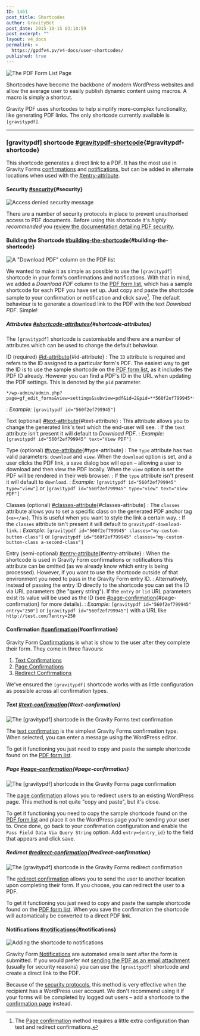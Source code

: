 ```yaml
---
ID: 1461
post_title: Shortcodes
author: GravityBot
post_date: 2015-10-15 03:10:59
post_excerpt: ""
layout: v4_docs
permalink: >
  https://gpdfv4.pv/v4-docs/user-shortcodes/
published: true
---
```

![The PDF Form List Page](https://gpdfv4.pv/app/uploads/2015/10/shortcode-sample.png) 

Shortcodes have become the backbone of modern WordPress websites and allow the average user to easily publish dynamic content using macros. A macro is simply a shortcut. 

Gravity PDF uses shortcodes to help simplify more-complex functionality, like generating PDF links. The only shortcode currently available is `[gravitypdf]`.

---

### [gravitypdf] shortcode [#gravitypdf-shortcode](#gravitypdf-shortcode){#gravitypdf-shortcode}

This shortcode generates a direct link to a PDF. It has the most use in Gravity Forms [confirmations](https://www.gravityhelp.com/documentation/article/configuring-confirmations-in-gravity-forms/) and [notifications](https://www.gravityhelp.com/documentation/article/configuring-notifications-in-gravity-forms/), but can be added in alternate locations when used with the [#entry-attribute](#entry-attribute).

#### Security [#security](#security){#security}

![Access denied security message](https://gpdfv4.pv/app/uploads/2015/10/security-restrictions.png) 

There are a number of security protocols in place to prevent unauthorised access to PDF documents. Before using this shortcode it's *highly recommended* you [review the documentation detailing PDF security](https://gpdfv4.pv/v4-docs/user-pdf-security/).

#### Building the Shortcode [#building-the-shortcode](#building-the-shortcode){#building-the-shortcode}

![A "Download PDF" column on the PDF list](https://gpdfv4.pv/app/uploads/2015/10/download-pdf-column.png) 

We wanted to make it as simple as possible to use the `[gravitypdf]` shortcode in your form's confirmations and notifications. With that in mind, we added a *Download PDF* column to the [PDF form list](https://gpdfv4.pv/v4-docs/user-managing-pdfs/#download-shortcode), which has a sample shortcode for each PDF you have set up. Just copy and paste the shortcode sample to your confirmation or notification and click save[^1]. The default behaviour is to generate a download link to the PDF with the text *Download PDF*. Simple!

##### Attributes [#shortcode-attributes](#shortcode-attributes){#shortcode-attributes}

The `[gravitypdf]` shortcode is customisable and there are a number of attributes which can be used to change the default behaviour.

ID (required) [#id-attribute](#id-attribute){#id-attribute}
:    The `ID` attribute is required and refers to the ID assigned to a particular form's PDF. The easiest way to get the ID is to use the sample shortcode on the [PDF form list](https://gpdfv4.pv/v4-docs/user-managing-pdfs/), as it includes the PDF ID already. However you can find a PDF's ID in the URL when updating the PDF settings. This is denoted by the `pid` parameter. 

    */wp-admin/admin.php?page=gf_edit_forms&view=settings&subview=pdf&id=2&pid=**560f2ef799945***
:    *Example:* `[gravitypdf id="560f2ef799945"]`

Text (optional) [#text-attribute](#text-attribute){#text-attribute}
:    This attribute allows you to change the generated link's text which the end-user will see.
:    If the `text` attribute isn't present it will default to *Download PDF*.
:    *Example:* `[gravitypdf id="560f2ef799945" text="View PDF"]`

Type (optional) [#type-attribute](#type-attribute){#type-attribute}
:    The `type` attribute has two valid parameters: `download` and `view`. When the `download` option is set, and a user clicks the PDF link, a save dialog box will open – allowing a user to download and then view the PDF locally. When the `view` option is set the PDF will be rendered in their web browser.
:    If the `type` attribute isn't present it will default to `download`.
:    *Example:* `[gravitypdf id="560f2ef799945" type="view"]` or `[gravitypdf id="560f2ef799945" type="view" text="View PDF"]`

Classes (optional) [#classes-attribute](#classes-attribute){#classes-attribute}
:    The `classes` attribute allows you to set a specific class on the generated PDF anchor tag (`<a></a>`). This is useful when you want to style the link a certain way.
:    If the `classes` attribute isn't present it will default to `gravitypdf-download-link`.
:    *Example:* `[gravitypdf id="560f2ef799945" classes="my-custom-button-class"]` or `[gravitypdf id="560f2ef799945" classes="my-custom-button-class a-second-class"]`

Entry (semi-optional) [#entry-attribute](#entry-attribute){#entry-attribute}
:    When the shortcode is used in Gravity Form confirmations or notifications this attribute can be omitted (as we already know which entry is being processed). However, if you want to use the shortcode outside of that environment you need to pass in the Gravity Form entry ID.
:    Alternatively, instead of passing the entry ID directly to the shortcode you can set the ID via URL parameters (the "query string"). If the `entry` or `lid` URL parameters exist its value will be used as the ID (see [#page-confirmation](#page-confirmation){#page-confirmation} for more details).
:    *Example:* `[gravitypdf id="560f2ef799945" entry="250"]` or `[gravitypdf id="560f2ef799945"]` with a URL like `http://test.com/?entry=250`

#### Confirmation [#confirmation](#confirmation){#confirmation}

Gravity Form [Confirmations](https://www.gravityhelp.com/documentation/article/configuring-confirmations-in-gravity-forms/) is what is show to the user after they complete their form. They come in three flavours:

1. [Text Confirmations](#text-confirmation)
1. [Page Confirmations](#page-confirmation)
1. [Redirect Confirmations](#redirect-confirmation)

We've ensured the `[gravitypdf]` shortcode works with as little configuration as possible across all confirmation types.

##### Text [#text-confirmation](#text-confirmation){#text-confirmation}

![The [gravitypdf] shortcode in the Gravity Forms text confirmation](https://gpdfv4.pv/app/uploads/2015/10/text-confirmation.png) 

The [text confirmation](https://www.gravityhelp.com/documentation/article/configuring-confirmations-in-gravity-forms/#text-confirmations) is the simplest Gravity Forms confirmation type. When selected, you can enter a message using the WordPress editor. 

To get it functioning you just need to copy and paste the sample shortcode found on the [PDF form list](#).

##### Page [#page-confirmation](#page-confirmation){#page-confirmation}

![The [gravitypdf] shortcode in the Gravity Forms page confirmation](https://gpdfv4.pv/app/uploads/2015/10/page-redirect.png) 

The [page confirmation](https://www.gravityhelp.com/documentation/article/configuring-confirmations-in-gravity-forms/#page-confirmations) allows you to redirect users to an existing WordPress page. This method is not quite "copy and paste", but it's close. 

To get it functioning you need to copy the sample shortcode found on the [PDF form list](https://gpdfv4.pv/v4-docs/user-managing-pdfs/#download-shortcode) and place it on the WordPress page you're sending your user to. Once done, go back to your confirmation configuration and enable the `Pass Field Data Via Query String` option. Add `entry={entry_id}` to the field that appears and click save.

##### Redirect [#redirect-confirmation](#redirect-confirmation){#redirect-confirmation}

![The [gravitypdf] shortcode in the Gravity Forms redirect confirmation](https://gpdfv4.pv/app/uploads/2015/10/redirect-confirmation.png) 

The [redirect confirmation](https://www.gravityhelp.com/documentation/article/configuring-confirmations-in-gravity-forms/#redirect-confirmation) allows you to send the user to another location upon completing their form. If you choose, you can redirect the user to a PDF. 

To get it functioning you just need to copy and paste the sample shortcode found on the [PDF form list](https://gpdfv4.pv/v4-docs/user-managing-pdfs/#download-shortcode). When you save the confirmation the shortcode will automatically be converted to a direct PDF link.

#### Notifications [#notifications](#notifications){#notifications}

![Adding the shortcode to notifications](https://gpdfv4.pv/app/uploads/2015/10/notification-example.png) 

Gravity Form [Notifications](https://www.gravityhelp.com/documentation/article/configuring-notifications-in-gravity-forms/) are automated emails sent after the form is submitted. If you would prefer not [sending the PDF as an email attachment](https://gpdfv4.pv/v4-docs/user-setup-pdf/#notifications) (usually for security reasons) you can use the `[gravitypdf]` shortcode and create a direct link to the PDF. 

Because of the [security protocols](https://gpdfv4.pv/v4-docs/user-pdf-security/), this method is very effective when the recipient has a WordPress user account. We don't recommend using it if your forms will be completed by logged out users – add a shortcode to the [confirmation page](#confirmation) instead.

[^1]: The [Page confirmation](#page-confirmation) method requires a little extra configuration than text and redirect confirmations.